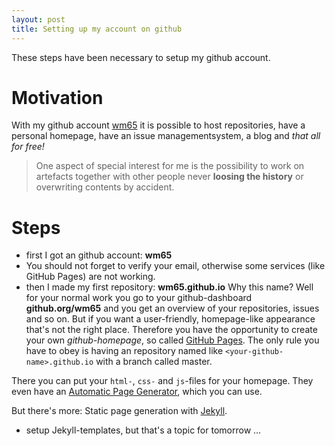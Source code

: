 ```yaml
---
layout: post
title: Setting up my account on github
---
```



<div class="message">
  These steps have been necessary to setup my github account.
</div>

Motivation
=============

With my github account <a href="#">wm65</a> it is possible to host repositories, 
have a personal homepage, have an issue managementsystem, a blog and *that all for free!*

> One aspect of special interest for me is the possibility to work on artefacts together with other people
never **loosing the history** or overwriting contents by accident. 


Steps
==============
* first I got an github account: **wm65**
* You should not forget to verify your email, otherwise some services (like GitHub Pages) are not working.
* then I made my first repository: **wm65.github.io** 
    Why this name? Well for your normal work you go to your github-dashboard **github.org/wm65** and you get an overview of your repositories, issues and so on.
    But if you want a user-friendly, homepage-like appearance that's not the right place. Therefore you have the opportunity to create your own *github-homepage*, so called [GitHub Pages](https://help.github.com/articles/what-are-github-pages).
    The only rule you have to obey is having an repository named like ```<your-github-name>.github.io``` with a branch called master.

There you can put your ```html-```, ```css-``` and ```js```-files for your homepage. They even have an [Automatic Page Generator](https://help.github.com/articles/creating-pages-with-the-automatic-generator), which you can use.

But there's more: Static page generation with [Jekyll](http://jekyllrb.com/). 

* setup Jekyll-templates, but that's a topic for tomorrow ...



